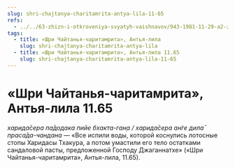 ```yaml
---
slug: shri-chajtanya-charitamrita-antya-lila-11-65
refs:
  - ../../63-zhizn-i-otkroveniya-svyatyh-vaishnavov/943-1981-11-29-a2-zhizn-rupy-sanatany-i-haridasa-thakura.md
tags:
  - title: «Шри Чайтанья-чаритамрита», Антья-лила
    slug: shri-chajtanya-charitamrita-antya-lila
  - title: «Шри Чайтанья-чаритамрита», Антья-лила 11.65
    slug: shri-chajtanya-charitamrita-antya-lila-11-65
---
```


# «Шри Чайтанья-чаритамрита», Антья-лила 11.65

*харида̄сера па̄додака пийе бхакта-ган̣а / харида̄сера ан̇ге дила̄ праса̄да-чандана* — «Все испили воды, которой коснулись лотосные стопы Харидасы Тхакура, а потом умастили его тело остатками сандаловой пасты, предложенной Господу Джаганнатхе» («Шри Чайтанья-чаритамрита», Антья-лила, 11.65).

